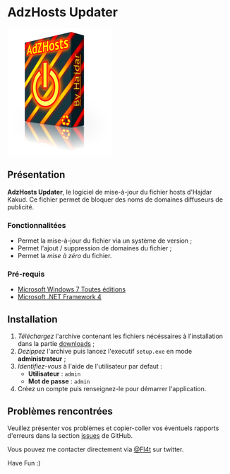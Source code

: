 # AdzHosts Updater

![AdzHosts Updater icon](https://github.com/Fl4t/AdzHosts/raw/master/files/adzLogo.png)

## Présentation

**AdzHosts Updater**, le logiciel de mise-à-jour du fichier hosts d'Hajdar Kakud. Ce fichier permet de bloquer des noms de domaines diffuseurs de publicité.

### Fonctionnalitées

* Permet la mise-à-jour du fichier via un système de version ;
* Permet l'ajout / suppression de domaines du fichier ;
* Permet la *mise à zéro* du fichier.

### Pré-requis

* [Microsoft Windows 7 Toutes éditions](http://windows.microsoft.com/en-US/windows7/products/home)
* [Microsoft .NET Framework 4](https://www.microsoft.com/en-us/download/details.aspx?id=17851)

## Installation

1. *Téléchargez* l'archive contenant les fichiers nécéssaires à l'installation dans la partie [downloads](https://github.com/Fl4t/AdzHosts/downloads) ;
2. *Dezippez* l'archive puis lancez l'executif `setup.exe` en mode **administrateur** ;
3. *Identifiez-vous* à l'aide de l'utilisateur par defaut :
	* **Utilisateur** : `admin`
	* **Mot de passe** : `admin`
4. Créez un compte puis renseignez-le pour démarrer l'application.

## Problèmes rencontrées

Veuillez présenter vos problèmes et copier-coller vos éventuels rapports d'erreurs dans la section [issues](https://github.com/Fl4t/AdzHosts/issues) de GitHub.

Vous pouvez me contacter directement via [@Fl4t](https://twitter.com/#!/Fl4t) sur twitter.

Have Fun :)